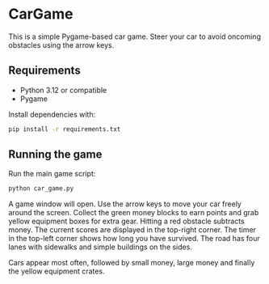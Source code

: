 # CarGame

This is a simple Pygame-based car game. Steer your car to avoid oncoming obstacles using the arrow keys.

## Requirements

- Python 3.12 or compatible
- Pygame

Install dependencies with:

```bash
pip install -r requirements.txt
```

## Running the game

Run the main game script:

```bash
python car_game.py
```

A game window will open. Use the arrow keys to move your car freely around the screen.
Collect the green money blocks to earn points and grab yellow equipment boxes
for extra gear. Hitting a red obstacle subtracts money. The current scores are
displayed in the top-right corner. The timer in the top-left corner shows how
long you have survived. The road has four lanes with sidewalks and simple
buildings on the sides.

Cars appear most often, followed by small money, large money and finally the
yellow equipment crates.

